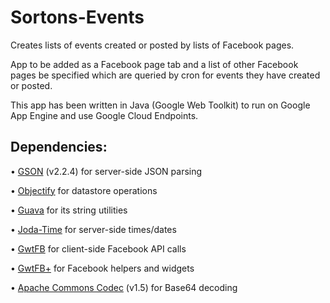 Sortons-Events
==============

Creates lists of events created or posted by lists of Facebook pages.

App to be added as a Facebook page tab and a list of other Facebook pages be specified which are queried by cron for events they have created or posted.

This app has been written in Java (Google Web Toolkit) to run on Google App Engine and use Google Cloud Endpoints.

Dependencies:
-------------

• [GSON](https://code.google.com/p/google-gson/) (v2.2.4) for server-side JSON parsing 

• [Objectify](https://code.google.com/p/objectify-appengine/) for datastore operations

• [Guava](https://code.google.com/p/guava-libraries/) for its string utilities

• [Joda-Time](http://www.joda.org/joda-time/) for server-side times/dates

• [GwtFB](https://github.com/olams/gwtfb) for client-side Facebook API calls

• [GwtFB+](https://github.com/BrianHenryIE/GwtFBplus) for Facebook helpers and widgets

• [Apache Commons Codec](http://commons.apache.org/proper/commons-codec/) (v1.5) for Base64 decoding

